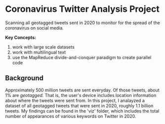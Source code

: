 # Coronavirus Twitter Analysis Project

Scanning all geotagged tweets sent in 2020 to monitor for the spread of the coronavirus on social media.

**Key Concepts:**

1. work with large scale datasets
1. work with multilingual text
1. use the MapReduce divide-and-conquer paradigm to create parallel code

## Background

Approximately 500 million tweets are sent everyday. Of those tweets, about 1% are *geotagged*. That is, the user's device includes location information about where the tweets were sent from. In this project, I analayzed a dataset of all geotagged tweets that were sent in 2020, roughly 1.1 billion tweets. My findings can be found in the 'viz' folder, which includes the total number of appearances of various keywords on Twitter in 2020.
